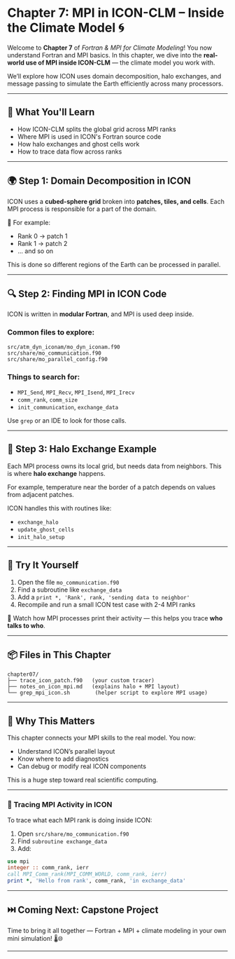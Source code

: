 # Chapter 7: MPI in ICON-CLM – Inside the Climate Model 🌀

Welcome to **Chapter 7** of *Fortran & MPI for Climate Modeling*! You now understand Fortran and MPI basics. In this chapter, we dive into the **real-world use of MPI inside ICON-CLM** — the climate model you work with.

We’ll explore how ICON uses domain decomposition, halo exchanges, and message passing to simulate the Earth efficiently across many processors.

---

## 🎯 What You'll Learn

* How ICON-CLM splits the global grid across MPI ranks
* Where MPI is used in ICON's Fortran source code
* How halo exchanges and ghost cells work
* How to trace data flow across ranks

---

## 🌍 Step 1: Domain Decomposition in ICON

ICON uses a **cubed-sphere grid** broken into **patches, tiles, and cells**. Each MPI process is responsible for a part of the domain.

📌 For example:

* Rank 0 → patch 1
* Rank 1 → patch 2
* ... and so on

This is done so different regions of the Earth can be processed in parallel.

---

## 🔍 Step 2: Finding MPI in ICON Code

ICON is written in **modular Fortran**, and MPI is used deep inside.

### Common files to explore:

```
src/atm_dyn_iconam/mo_dyn_iconam.f90
src/share/mo_communication.f90
src/share/mo_parallel_config.f90
```

### Things to search for:

* `MPI_Send`, `MPI_Recv`, `MPI_Isend`, `MPI_Irecv`
* `comm_rank`, `comm_size`
* `init_communication`, `exchange_data`

Use `grep` or an IDE to look for those calls.

---

## 🧵 Step 3: Halo Exchange Example

Each MPI process owns its local grid, but needs data from neighbors. This is where **halo exchange** happens.

For example, temperature near the border of a patch depends on values from adjacent patches.

ICON handles this with routines like:

* `exchange_halo`
* `update_ghost_cells`
* `init_halo_setup`

---

## 🧪 Try It Yourself

1. Open the file `mo_communication.f90`
2. Find a subroutine like `exchange_data`
3. Add a `print *, 'Rank', rank, 'sending data to neighbor'`
4. Recompile and run a small ICON test case with 2-4 MPI ranks

📌 Watch how MPI processes print their activity — this helps you trace **who talks to who**.

---

## 📦 Files in This Chapter

```
chapter07/
├── trace_icon_patch.f90   (your custom tracer)
├── notes_on_icon_mpi.md   (explains halo + MPI layout)
└── grep_mpi_icon.sh        (helper script to explore MPI usage)
```

---

## 🧠 Why This Matters

This chapter connects your MPI skills to the real model. You now:

* Understand ICON’s parallel layout
* Know where to add diagnostics
* Can debug or modify real ICON components

This is a huge step toward real scientific computing.

---
### 🧪 Tracing MPI Activity in ICON

To trace what each MPI rank is doing inside ICON:

1. Open `src/share/mo_communication.f90`
2. Find `subroutine exchange_data`
3. Add:

```fortran
use mpi
integer :: comm_rank, ierr
call MPI_Comm_rank(MPI_COMM_WORLD, comm_rank, ierr)
print *, 'Hello from rank', comm_rank, 'in exchange_data'
```
---

## ⏭️ Coming Next: Capstone Project

Time to bring it all together — Fortran + MPI + climate modeling in your own mini simulation! 🌡️🌐

---
